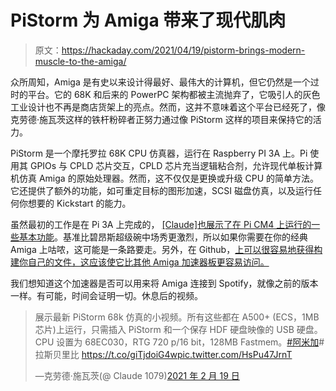 # PiStorm 为 Amiga 带来了现代肌肉

> 原文：<https://hackaday.com/2021/04/19/pistorm-brings-modern-muscle-to-the-amiga/>

众所周知，Amiga 是有史以来设计得最好、最伟大的计算机，但它仍然是一个过时的平台。它的 68K 和后来的 PowerPC 架构都被主流抛弃了，它吸引人的灰色工业设计也不再是商店货架上的亮点。然而，这并不意味着这个平台已经死了，像克劳德·施瓦茨这样的铁杆粉碎者正努力通过像 PiStorm 这样的项目来保持它的活力。

PiStorm 是一个摩托罗拉 68K CPU 仿真器，运行在 Raspberry PI 3A 上。Pi 使用其 GPIOs 与 CPLD 芯片交互，CPLD 芯片充当逻辑粘合剂，允许现代单板计算机仿真 Amiga 的原始处理器。然而，这不仅仅是更换或升级 CPU 的简单方法。它还提供了额外的功能，如可重定目标的图形加速，SCSI 磁盘仿真，以及运行任何你想要的 Kickstart 的能力。

虽然最初的工作是在 Pi 3A 上完成的， [[Claude]也展示了在 Pi CM4 上运行的一些基本功能](https://mobile.twitter.com/Claude1079/status/1383669659648495625)。基准比碧昂斯超级碗中场秀更激烈，所以如果你需要在你的经典 Amiga 上咕哝，这可能是一条路要走。另外，在 Github，[上可以很容易地获得构建你自己的文件，这应该使它比其他 Amiga 加速器板更容易访问。](https://github.com/captain-amygdala/pistorm)

我们想知道这个加速器是否可以用来将 Amiga 连接到 Spotify，就像之前的版本一样。有可能，时间会证明一切。休息后的视频。

> 展示最新 PiStorm 68k 仿真的小视频。所有这些都在 A500+ (ECS，1MB 芯片)上运行，只需插入 PiStorm 和一个保存 HDF 硬盘映像的 USB 硬盘。CPU 设置为 68EC030，RTG 720 p/16 bit，128MB Fastmem。[#阿米加](https://twitter.com/hashtag/Amiga?src=hash&ref_src=twsrc%5Etfw)#拉斯贝里比 https://t.co/giTjdoiG4wpic.twitter.com/HsPu47JrnT
> 
> —克劳德·施瓦茨(@ Claude 1079)[2021 年 2 月 19 日](https://twitter.com/Claude1079/status/1362840304999661568?ref_src=twsrc%5Etfw)